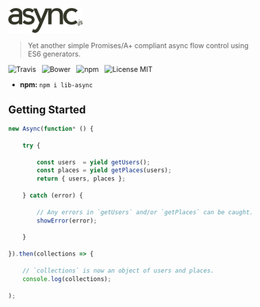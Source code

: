 <img src="media/logo.png" width="150" />

> Yet another simple Promises/A+ compliant async flow control using ES6 generators.

![Travis](http://img.shields.io/travis/Wildhoney/Async.svg?style=flat-square)
&nbsp;
![Bower](http://img.shields.io/bower/v/lib-async.svg?style=flat-square)
&nbsp;
![npm](http://img.shields.io/npm/v/lib-async.svg?style=flat-square)
&nbsp;
![License MIT](http://img.shields.io/badge/License-MIT-lightgrey.svg?style=flat-square)

 * **npm:** `npm i lib-async`

## Getting Started

```javascript
new Async(function* () {

    try {

        const users  = yield getUsers();
        const places = yield getPlaces(users);
        return { users, places };
        
    } catch (error) {
    
        // Any errors in `getUsers` and/or `getPlaces` can be caught.
        showError(error);
    
    }

}).then(collections => {

    // `collections` is now an object of users and places.
    console.log(collections);

);
```